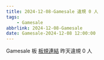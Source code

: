 ```yaml
---
title: 2024-12-08-Gamesale 違規 0 人
tags:
    - Gamesale
abbrlink: 2024-12-08-Gamesale
date: Gamesale-2024-12-08 12:00:00
---
```

Gamesale 板 [板規連結](https://www.ptt.cc/bbs/Gossiping/M.1637425085.A.07D.html)
昨天違規 0 人
